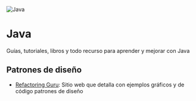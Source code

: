 ![Java](https://github.com/user-attachments/assets/acea76f4-9e31-4a07-b98a-fe7821af2fbe)

# Java
Guías, tutoriales, libros y todo recurso para aprender y mejorar con Java

## Patrones de diseño
- [Refactoring Guru](https://refactoring.guru/es): Sitio web que detalla con ejemplos gráficos y de código patrones de diseño